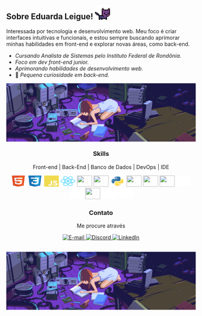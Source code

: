 <h2>Sobre Eduarda Leigue! <img src="./assets_readme/cat.gif" height="7%" width="8%"></h2>

Interessada por tecnologia e desenvolvimento web. Meu foco é criar interfaces intuitivas e funcionais, e estou sempre buscando aprimorar minhas habilidades em front-end e explorar novas áreas, como back-end.
 
- <em> Cursando Analista de Sistemas pelo Instituto Federal de Rondônia.</em>
- <em>Foco em dev front-end junior.</em>
- <em>Aprimorando habilidades de desenvolvimento web.</em>
- 👀 <em>Pequena curiosidade em back-end.</em>

<img align= "center" src="./assets_readme/cybergirl(1).gif"/>

<h3 align="center">Skills</h3>

<p align="center"> Front-end | Back-End | Banco de Dados | DevOps | IDE</p>
<div align="center" style="display: block;">
 <img height="30" width="40" src="https://raw.githubusercontent.com/devicons/devicon/master/icons/html5/html5-original.svg">
 <img height="30" width="40" src="https://raw.githubusercontent.com/devicons/devicon/master/icons/css3/css3-original.svg">
 <img height="30" width="40" src="https://raw.githubusercontent.com/devicons/devicon/master/icons/javascript/javascript-plain.svg">
 <img height="30" width="40" src="https://raw.githubusercontent.com/devicons/devicon/master/icons/react/react-original.svg">
 <img height="30" width="40" src="https://cdn.jsdelivr.net/gh/devicons/devicon@latest/icons/tailwindcss/tailwindcss-original.svg" />
 <img height="30" width="40" src="https://cdn.jsdelivr.net/gh/devicons/devicon@latest/icons/nodejs/nodejs-original-wordmark.svg" />
 <img height="30" width="40" src="https://raw.githubusercontent.com/devicons/devicon/master/icons/python/python-original.svg">
 <img height="30" width="40" src="https://cdn.jsdelivr.net/gh/devicons/devicon@latest/icons/java/java-original.svg" />
 <img height="30" width="40" src="https://cdn.jsdelivr.net/gh/devicons/devicon@latest/icons/c/c-original.svg" />  
 <img height="30" width="40" src="https://cdn.jsdelivr.net/gh/devicons/devicon@latest/icons/mysql/mysql-original.svg" />
  <img height="30" width="40" src="./assets_readme/github-light.svg"/>
  <img height="30" width="40" src="./assets_readme/gitlab-light.svg"/>
  <img height="30" width="40" src="https://cdn.jsdelivr.net/gh/devicons/devicon@latest/icons/git/git-original.svg" />
  <img height="30" width="40" src="./assets_readme/vscode-light.svg"/>
  <img height="30" width="40" src="./assets_readme/intellijidea-light.svg"/>
</div>


<h3 align="center">Contato</h3>
<p align="center">Me procure através</p>
<div align="center" style="display: block;">
  <a href="mailto:ed.leigue@hotmail.com">
    <img src="https://img.shields.io/badge/-Email-000?style=for-the-badge&logo=microsoft-outlook&logoColor=007BFF" alt="E-mail">
  </a>
 <a href="https://discord.com/channels/@ladudis/">
    <img src="https://img.shields.io/badge/Discord-7289DA?style=for-the-badge&logo=discord&logoColor=white" alt="Discord">
  </a>
  <a href="https://www.linkedin.com/in/eduarda-leigue/">
    <img src="https://img.shields.io/badge/LinkedIn-0077B5?style=for-the-badge&logo=linkedin&logoColor=white" alt="LinkedIn">
  </a>
</div>

##
<img align= "center" src="./assets_readme/cybergirl(1).gif"/>
